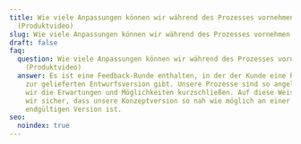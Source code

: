 ```yaml
---
title: Wie viele Anpassungen können wir während des Prozesses vornehmen?
  (Produktvideo)
slug: Wie viele Anpassungen können wir während des Prozesses vornehmen Produktvideo
draft: false
faq:
  question: Wie viele Anpassungen können wir während des Prozesses vornehmen?
    (Produktvideo)
  answer: Es ist eine Feedback-Runde enthalten, in der der Kunde eine Rückmeldung
    zur gelieferten Entwurfsversion gibt. Unsere Prozesse sind so angelegt, dass
    wir die Erwartungen und Möglichkeiten kurzschließen. Auf diese Weise stellen
    wir sicher, dass unsere Konzeptversion so nah wie möglich an einer
    endgültigen Version ist.
seo:
  noindex: true
---
```

